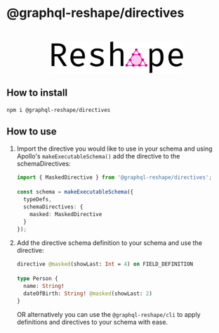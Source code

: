# @graphql-reshape/directives

<p align="center" style="margin-top: 3rem;"><img src="https://github.com/zieka/graphql-reshape/raw/master/graphql-reshape-logo.svg?sanitize=true" width="300px" alt="GraphQL Reshape Logo"></p>

## How to install

```
npm i @graphql-reshape/directives
```

## How to use

1. Import the directive you would like to use in your schema and using Apollo's `makeExecutableSchema()` add the directive to the schemaDirectives:

   ```ts
   import { MaskedDirective } from '@graphql-reshape/directives';

   const schema = makeExecutableSchema({
     typeDefs,
     schemaDirectives: {
       masked: MaskedDirective
     }
   });
   ```

2. Add the directive schema definition to your schema and use the directive:

   ```graphql
   directive @masked(showLast: Int = 4) on FIELD_DEFINITION

   type Person {
     name: String!
     dateOfBirth: String! @masked(showLast: 2)
   }
   ```

   OR alternatively you can use the `@graphql-reshape/cli` to apply definitions and directives to your schema with ease.
